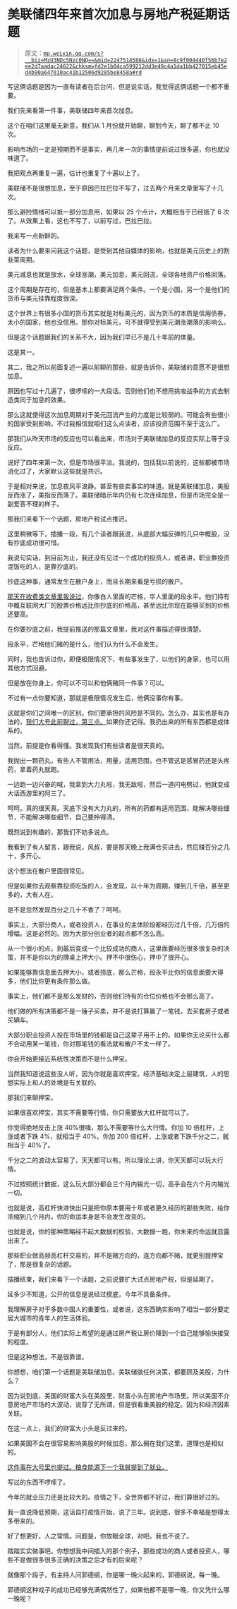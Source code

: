 # 美联储四年来首次加息与房地产税延期话题

> 原文：[`mp.weixin.qq.com/s?__biz=MzU3NDc5Nzc0NQ==&mid=2247514586&idx=1&sn=8c9f004440f56b7e2ee2d7aadac24622&chksm=fd2e1b04ca599212dd3e49c4a1da1bb427015eb45ed4b90a647010ac41b12506d9285be8458a#rd`](http://mp.weixin.qq.com/s?__biz=MzU3NDc5Nzc0NQ==&mid=2247514586&idx=1&sn=8c9f004440f56b7e2ee2d7aadac24622&chksm=fd2e1b04ca599212dd3e49c4a1da1bb427015eb45ed4b90a647010ac41b12506d9285be8458a#rd)

写这俩话题是因为一直有读者在后台问，但是说实话，我觉得这俩话题一个都不重要。 

我们先来看第一件事，美联储四年来首次加息。 

这个在咱们这里毫无新意，我们从 1 月份就开始聊，聊到今天，聊了都不止 10 次。 

影响市场的一定是预期而不是事实，再几年一次的事情提前说过很多遍，你也就没味道了。

我把观点再重复一遍，估计也重复了十遍以上了。 

美联储不是很想加息，至于原因巴拉巴拉不写了，过去两个月来文章里写了十几次。

那么避险情绪可以抵一部分加息用，如果以 25 个点计，大概相当于已经抵了 6 次了。从效果上看，这也不写了，以前写过，巴拉巴拉。 

我来写一点新鲜的。 

读者为什么要来问我这个话题，是受到其他自媒体的影响，也就是美元历史上的割韭菜周期。 

美元减息也就是放水，全球涨潮，美元加息，美元回流，全球各地资产价格回落。

这个周期是存在的，但是基本上都要满足两个条件。一个是小国，另一个是他们的货币与美元挂靠程度很深。

这个世界上有很多小国的货币其实就是对标美元的，因为货币的本质是信用债券，太小的国家，他也没信用。那你对标美元，可不就得受到美元潮涨潮落的影响么。 

但是这个话题跟我们的关系不大，因为我们早已不是几十年前的体量。 

这是其一。 

其二，我之所以前面复述一遍以前聊的那些，就是告诉你，美联储的意愿不是很想加息。

原因也写过十几遍了，很啰嗦的一大段话。否则他们也不想用挑唆战争的方式去制造类同于加息的效果。 

那么这就使得这次加息周期对于美元回流产生的力度是比较弱的。可能会有些很小的国家受到影响，不过我相信就咱们这么点读者，应该投资范围不至于这么广。 

那我们从昨天市场的反应也可以看出来，市场对于美联储加息的反应实际上等于没反应。 

说好了四年来第一次，但是市场很平淡。我说的，包括我以前说的，这些都被市场消化过了，大家默认这些就是共识。 

于是相对来说，加息夜风平浪静。甚至有些卖事实的味道。就是美联储加息，美股反而涨了，美指反而落了。美联储暗示年内仍有七次连续加息，但是市场完全是一副爱答不理的样子。

那我们来看下一个话题，房地产税试点推迟。 

这里稍微等下，插播一段，有几个读者跟我说，从底部大幅反弹的几只中概股，没有抄底成功很可惜。

我说句实话，到目前为止，我还没有见过一个成功的投资人，或者讲，职业靠投资混饭吃的人，是靠抄底的。 

抄底这种事，通常发生在散户身上，而且长期来看是亏损的散户。

[那天在收费类文章里我说过](http://mp.weixin.qq.com/s?__biz=MzU3NDc5Nzc0NQ==&mid=2247514520&idx=1&sn=fae620c5593fbec3d252ac907ab4daf7&chksm=fd2e1b46ca5992506c01de0cecc3d75d5d748cf3ca9103bc222ed020af43bade65d88947222c&scene=21#wechat_redirect)，你像白人里面的芒格，华人里面的段永平。他们持有中概互联网大厂的股票价格远比你抄底的价格高，甚至远比你现在能够买到的价格还要高。 

在你要抄底之前，我提前推送的那篇文章里，我对这件事描述得很清楚。 

段永平，芒格他们赌的是什么，他们认为什么不会发生。

同时，我也告诉过你，即便极限情况下，有些事发生了，以他们的身家，也可以用其他方式回避。 

但是放在你身上，你可以不可以和他俩赌同一件事？可以。

不过有一点你要知道，那就是极限情况发生后，他俩没事你有事。

这就是你们之间唯一的区别。你们要承担的风险是不同的。怎么办，其实也是有办法的，[我们大号此前聊过，第三点。](http://mp.weixin.qq.com/s?__biz=MzU0MjYwNDU2Mw==&mid=2247502667&idx=1&sn=2e41ecbf67f6a389ba23e129cb322ce2&chksm=fb1aa737cc6d2e21a778279184bac9ada47215c2dcb87628a52db33ff691d7d1f4350dcb5e87&scene=21#wechat_redirect)如果你还记得。我扔出来的所有东西都是成体系的。

当然，前提是你看得懂。我发现我们有些读者是很天真的。

我抛出一颗药丸，有些人不管用法，用量，适用范围，也不管这是感冒药还是头疼药，拿着药丸就跑。

一边跑一边兴奋的喊，我拿到大力丸啦，我无敌啦，然后一道闪电劈过，他就变成大话西游里的阿三了。

呵呵。真的很天真。天底下没有大力丸的，所有的药都有适用范围，能解决哪些细节，不能解决哪些细节，自己要拎得清。

既然说到有趣的，那我们不妨多说点。

我看到了有人留言，跟我说，风叔，要是那天晚上我满仓买进去，然后赚百分之几十，多开心。 

这个想法在散户里面很常见。

但是如果你去观察靠投资吃饭的人，会发现，以十年为周期，赚到几千倍，甚至更多的，大有人在。

是不是忽然发现百分之几十不香了？呵呵。

事实上，大部分商人，或者投资人，在事业的主体阶段都经历过几千倍，几万倍的增幅。这是必然的。因为大部分创业者的起点都不怎么高。

从一个很小的点，到最后变成一个比较成功的商人，这里面要经历很多很复杂的决策，并不是你以为的牌桌上押大小。押不中很伤心，押中了很开心。 

如果能够靠信息面去押大小，或者捞底，那么芒格，段永平比你的信息面要大得多，他们比你更有条件那么做。 

事实上，他们都不是那么发财的，否则他们持有的仓位价格也不会那么高了。

他们做的所有决策都不是一锤子买卖，并不是说打算赢了一笔钱，去买套房子或者买辆车。 

大部分职业投资人投在市场里的钱都是自己这辈子用不上的。如果你无论买什么都不会动用某一笔钱，你对那笔钱的看法就和散户不太一样了。 

你会开始更接近系统性决策而不是什么押宝。

当然我知道说这些没人听，因为你就是喜欢押宝。经济基础决定上层建筑，人的思想实际上和人的处境是有关联的。 

那我们来聊押宝。

如果很喜欢押宝，其实不需要等行情，你只需要放大杠杆就可以了。

你觉得绝地反击上涨 40%很嗨，那么不需要等什么大行情。你加 10 倍杠杆，上涨或者下跌 4%，就相当于 40%。你加 200 倍杠杆，上涨或者下跌千分之二，就相当于 40%了。

千分之二的波动太容易了，天天都可以有。所以理论上讲，你天天都可以玩大行情。 

不过按照统计数据，这么玩大部分都会三个月内输光一切，高手会在六个月内输光一切。

也就是说，高杠杆快进快出只是把你原本要用十年或者更久经历的那些失败，给你浓缩到几个月内，你的命运本身是不会发生改变的。

也就是说，你的那种策略经不起大数据的校验，大数据一跑，你未来的命运就显露出来了。 

那些职业做高频高杠杆交易的，并不是赌方向的，连方向都不赌，就更别提押宝了，那是很复杂的话题。 

插播结束，我们来看下一个话题，之前说要扩大试点房地产税，但是延期了。 

延多少不知道，公开的信息是说经过摸底，今年不具备条件。 

我理解房子对于多数中国人的重要性，或者说，这东西确实影响了相当一部分要定居大城市的青年人的生活体验。 

于是有部分人，他们实际上希望的是通过房产税让房价降到一个自己能够愉快接受的程度。

但是这种想法，不是很靠谱。 

你想想，咱们第一个话题是美联储加息。美联储做任何决策，都要顾及美股，为什么？

因为说到底，美国的财富大头在美股里，财富小头在房地产市场里。所以美国不介意房地产市场的大波动，说穿了无所谓，但是很看重美股的稳定。因为和经济因素关联。

在这一点上，我们的财富大小头是反过来的。 

如果美国不会在很容易影响美股的时候加息，那么搁在我们这里，道理也是相似的。 

[这件事在大号里也提过。粮食能源下一个我就提到了就业。](http://mp.weixin.qq.com/s?__biz=MzU0MjYwNDU2Mw==&mid=2247504457&idx=1&sn=b0b3257cfcfbb2ef1c48c3693dfcb92e&chksm=fb1abe35cc6d3723f968a998345bd229c4ef54cb2dcc560d54c2415e267e570b9e9d36e6a3b5&scene=21#wechat_redirect) 

写过的东西不啰嗦了。 

今年的就业压力还是比较大的。疫情之下，全世界都不好过，我们算很好过的。 

我一直说降低预期，这话自打疫情开始，说了三年。说到底，很多不幸福是想得太多带来的。 

好了想更好，人之常情。问题是，你放眼全球，对吧。我也不说了。 

踏踏实实做事吧。你想想我中间插入的那个例子，那些成功的商人或者投资人，哪些不是做很多很多正确的决策之后才有的后来呢？ 

就像那个段子，有主持人问郭德纲，你是哪一晚火起来的，郭德纲说，每一晚。

郭德纲这种戏子的成功已经够充满偶然性了，如果他都不是哪一晚，你又凭什么哪一晚呢？
